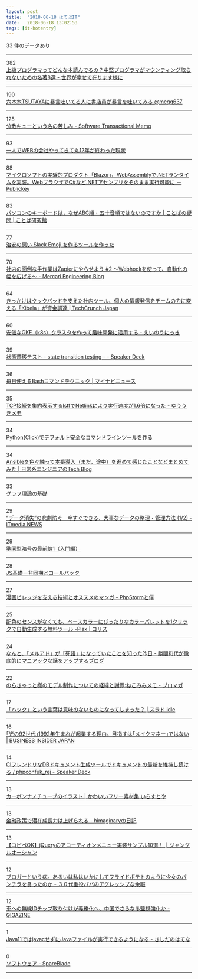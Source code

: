 ```yaml
---
layout: post
title:  "2018-06-18 はてぶIT"
date:   2018-06-18 13:02:53
tags: [it-hotentry]
---
```

33 件のデータあり

<hr><div class="row">
<div class="col-1"><span class="badge badge-pill badge-success h2">382</span></div>
<div class="col-11"><a href='https://valuable.hatenablog.com/entry/masterpieces-8' target='_blank'>上級プログラマってどんな本読んでるの？中堅プログラマがマウンティング取られないための名著8選 - 世界が幸せで在ります様に</a></div>
</div>
<hr>
<div class="row">
<div class="col-1"><span class="badge badge-pill badge-success h2">190</span></div>
<div class="col-11"><a href='https://anond.hatelabo.jp/20180617200828' target='_blank'>六本木TSUTAYAに暴言吐いてる人に書店員が暴言を吐いてみる @megg637</a></div>
</div>
<hr>
<div class="row">
<div class="col-1"><span class="badge badge-pill badge-success h2">125</span></div>
<div class="col-11"><a href='http://kumagi.hatenablog.com/entry/queue_struggle' target='_blank'>分散キューという名の苦しみ - Software Transactional Memo</a></div>
</div>
<hr>
<div class="row">
<div class="col-1"><span class="badge badge-pill badge-success h2">93</span></div>
<div class="col-11"><a href='https://anond.hatelabo.jp/20180617213823' target='_blank'>一人でWEBの会社やってきて丸12年が終わった現状</a></div>
</div>
<hr>
<div class="row">
<div class="col-1"><span class="badge badge-pill badge-success h2">88</span></div>
<div class="col-11"><a href='https://www.publickey1.jp/blog/18/blazorwebassemblynetwebcnet.html' target='_blank'>マイクロソフトの実験的プロダクト「Blazor」、WebAssemblyで.NETランタイムを実装。WebブラウザでC#など.NETアセンブリをそのまま実行可能に － Publickey</a></div>
</div>
<hr>
<div class="row">
<div class="col-1"><span class="badge badge-pill badge-success h2">83</span></div>
<div class="col-11"><a href='https://kotobaken.jp/qa/yokuaru/qa-35/' target='_blank'>パソコンのキーボードは，なぜABC順・五十音順ではないのですか | ことばの疑問 | ことば研究館</a></div>
</div>
<hr>
<div class="row">
<div class="col-1"><span class="badge badge-pill badge-success h2">77</span></div>
<div class="col-11"><a href='https://qiita.com/zk_phi/items/8a24b8ad9d1eabd364aa' target='_blank'>治安の悪い Slack Emoji を作るツールを作った</a></div>
</div>
<hr>
<div class="row">
<div class="col-1"><span class="badge badge-pill badge-success h2">70</span></div>
<div class="col-11"><a href='http://tech.mercari.com/entry/2018/06/12/110000' target='_blank'>社内の面倒な手作業はZapierにやらせよう #2 〜Webhookを使って、自動化の幅を広げる〜 - Mercari Engineering Blog</a></div>
</div>
<hr>
<div class="row">
<div class="col-1"><span class="badge badge-pill badge-success h2">64</span></div>
<div class="col-11"><a href='https://jp.techcrunch.com/2018/06/18/bitjourney-fundraising/' target='_blank'>きっかけはクックパッドを支えた社内ツール、個人の情報発信をチームの力に変える「Kibela」が資金調達 | TechCrunch Japan</a></div>
</div>
<hr>
<div class="row">
<div class="col-1"><span class="badge badge-pill badge-success h2">60</span></div>
<div class="col-11"><a href='http://blog.a-know.me/entry/2018/06/17/220222' target='_blank'>安価なGKE（k8s）クラスタを作って趣味開発に活用する - えいのうにっき</a></div>
</div>
<hr>
<div class="row">
<div class="col-1"><span class="badge badge-pill badge-success h2">39</span></div>
<div class="col-11"><a href='https://speakerdeck.com/imtnd/zhuang-tai-qian-yi-tesuto-state-transition-testing?slide=1' target='_blank'>状態遷移テスト - state transition testing - - Speaker Deck</a></div>
</div>
<hr>
<div class="row">
<div class="col-1"><span class="badge badge-pill badge-success h2">36</span></div>
<div class="col-11"><a href='https://news.mynavi.jp/article/20180618-647436/' target='_blank'>毎日使えるBashコマンドテクニック | マイナビニュース</a></div>
</div>
<hr>
<div class="row">
<div class="col-1"><span class="badge badge-pill badge-success h2">35</span></div>
<div class="col-11"><a href='https://memo.yuuk.io/entry/2018/06/18/003157' target='_blank'>TCP接続を集約表示するlstfでNetlinkにより実行速度が1.6倍になった - ゆううきメモ</a></div>
</div>
<hr>
<div class="row">
<div class="col-1"><span class="badge badge-pill badge-success h2">34</span></div>
<div class="col-11"><a href='https://qiita.com/shiimaxx/items/654763a9d7481f3c0188' target='_blank'>Python(Click)でデフォルト安全なコマンドラインツールを作る</a></div>
</div>
<hr>
<div class="row">
<div class="col-1"><span class="badge badge-pill badge-success h2">34</span></div>
<div class="col-11"><a href='https://sky-joker.tech/2018/06/16/ansible%E3%82%92%E8%89%B2%E3%80%85%E8%A7%A6%E3%81%A3%E3%81%A6%E6%9C%AC%E7%95%AA%E5%B0%8E%E5%85%A5%EF%BC%88%E3%81%BE%E3%81%A0%E3%80%81%E9%80%94%E4%B8%AD%EF%BC%89%E3%82%92%E9%80%B2%E3%82%81%E3%81%A6/' target='_blank'>Ansibleを色々触って本番導入（まだ、途中）を進めて感じたことなどまとめてみた | 日常系エンジニアのTech Blog</a></div>
</div>
<hr>
<div class="row">
<div class="col-1"><span class="badge badge-pill badge-success h2">33</span></div>
<div class="col-11"><a href='https://qiita.com/maskot1977/items/e1819b7a1053eb9f7d61' target='_blank'>グラフ理論の基礎</a></div>
</div>
<hr>
<div class="row">
<div class="col-1"><span class="badge badge-pill badge-success h2">29</span></div>
<div class="col-11"><a href='http://www.itmedia.co.jp/news/articles/1806/18/news028.html' target='_blank'>“データ消失”の悲劇防ぐ　今すぐできる、大事なデータの整理・管理方法 (1/2) - ITmedia NEWS</a></div>
</div>
<hr>
<div class="row">
<div class="col-1"><span class="badge badge-pill badge-success h2">29</span></div>
<div class="col-11"><a href='https://qiita.com/herumi/items/d8645efe2cc5be2e7ee3' target='_blank'>準同型暗号の最前線1（入門編）</a></div>
</div>
<hr>
<div class="row">
<div class="col-1"><span class="badge badge-pill badge-success h2">28</span></div>
<div class="col-11"><a href='https://qiita.com/haoyu_ma/items/bbb96193733419a07bd2' target='_blank'>JS基礎ー非同期とコールバック</a></div>
</div>
<hr>
<div class="row">
<div class="col-1"><span class="badge badge-pill badge-success h2">27</span></div>
<div class="col-11"><a href='http://vexus2.hatenablog.jp/entry/manga-village-technology' target='_blank'>漫画ビレッジを支える技術とオススメのマンガ - PhpStormと僕</a></div>
</div>
<hr>
<div class="row">
<div class="col-1"><span class="badge badge-pill badge-success h2">25</span></div>
<div class="col-11"><a href='https://coliss.com/articles/build-websites/operation/design/ui-color-palette-generator-plax.html' target='_blank'>配色のセンスがなくても、ベースカラーにぴったりなカラーパレットを1クリックで自動生成する無料ツール -Plax | コリス</a></div>
</div>
<hr>
<div class="row">
<div class="col-1"><span class="badge badge-pill badge-success h2">24</span></div>
<div class="col-11"><a href='http://katsumakazuyo.hatenablog.com/entry/2018/06/18/085726' target='_blank'>なんと、「メルアド」が「死語」になっていたことを知った昨日 - 勝間和代が徹底的にマニアックな話をアップするブログ</a></div>
</div>
<hr>
<div class="row">
<div class="col-1"><span class="badge badge-pill badge-success h2">22</span></div>
<div class="col-11"><a href='http://ch.nicovideo.jp/nekomimi/blomaga/ar1579494?_topic=nicovideo_user_blomaga_upload' target='_blank'>のらきゃっと様のモデル制作についての経緯と謝罪:ねこみみメモ - ブロマガ</a></div>
</div>
<hr>
<div class="row">
<div class="col-1"><span class="badge badge-pill badge-success h2">17</span></div>
<div class="col-11"><a href='https://idle.srad.jp/story/18/06/16/2246236/' target='_blank'>「ハック」という言葉は意味のないものになってしまった？ | スラド idle</a></div>
</div>
<hr>
<div class="row">
<div class="col-1"><span class="badge badge-pill badge-success h2">16</span></div>
<div class="col-11"><a href='https://www.businessinsider.jp/post-169430' target='_blank'>｢光の92世代｣1992年生まれが起業する理由。目指すは｢メイクマネー｣ではない | BUSINESS INSIDER JAPAN</a></div>
</div>
<hr>
<div class="row">
<div class="col-1"><span class="badge badge-pill badge-success h2">14</span></div>
<div class="col-11"><a href='https://speakerdeck.com/k1low/phpconfuk-rej?slide=1' target='_blank'>CIフレンドリなDBドキュメント生成ツールでドキュメントの最新を維持し続ける / phpconfuk_rej - Speaker Deck</a></div>
</div>
<hr>
<div class="row">
<div class="col-1"><span class="badge badge-pill badge-success h2">13</span></div>
<div class="col-11"><a href='https://www.irasutoya.com/2018/06/blog-post_718.html' target='_blank'>カーボンナノチューブのイラスト | かわいいフリー素材集 いらすとや</a></div>
</div>
<hr>
<div class="row">
<div class="col-1"><span class="badge badge-pill badge-success h2">13</span></div>
<div class="col-11"><a href='http://d.hatena.ne.jp/himaginary/20180617/Summers_on_natural_rate_hypothesis_straitjacket' target='_blank'>金融政策で潜在成長力は上げられる - himaginaryの日記</a></div>
</div>
<hr>
<div class="row">
<div class="col-1"><span class="badge badge-pill badge-success h2">13</span></div>
<div class="col-11"><a href='https://www.jungleocean.com/programming/180618jquery-accordion' target='_blank'>【コピペOK】jQueryのアコーディオンメニュー実装サンプル10選！ │ ジャングルオーシャン</a></div>
</div>
<hr>
<div class="row">
<div class="col-1"><span class="badge badge-pill badge-success h2">12</span></div>
<div class="col-11"><a href='https://tanaka4545kakuei.hatenablog.com/entry/2018/06/17/234325' target='_blank'>ブロガーという病。あるいは私はいかにしてフライドポテトのように少女のパンチラを貪ったのか - ３０代重役パパのアグレッシブな余暇</a></div>
</div>
<hr>
<div class="row">
<div class="col-1"><span class="badge badge-pill badge-success h2">12</span></div>
<div class="col-11"><a href='https://gigazine.net/news/20180617-china-track-citizen-cars-rfid-chip/' target='_blank'>車への無線IDチップ取り付けが義務化へ、中国でさらなる監視強化か - GIGAZINE</a></div>
</div>
<hr>
<div class="row">
<div class="col-1"><span class="badge badge-pill badge-success h2">1</span></div>
<div class="col-11"><a href='http://d.hatena.ne.jp/nowokay/20180617#1529239404' target='_blank'>Java11ではjavacせずにJavaファイルが実行できるようになる - きしだのはてな</a></div>
</div>
<hr>
<div class="row">
<div class="col-1"><span class="badge badge-pill badge-success h2">0</span></div>
<div class="col-11"><a href='http://tomatoes.michikusa.jp/tool.html#14' target='_blank'>ソフトウェア - SpareBlade</a></div>
</div>
<hr>
